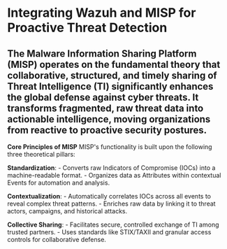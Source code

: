 # Integrating Wazuh and MISP for Proactive Threat Detection

The **Malware Information Sharing Platform (MISP)** operates on the fundamental theory that collaborative, structured, and timely sharing of Threat Intelligence (TI) significantly enhances the global defense against cyber threats. It transforms fragmented, raw threat data into actionable intelligence, moving organizations from reactive to proactive security postures.
---
**Core Principles of MISP**
MISP's functionality is built upon the following three theoretical pillars:

**Standardization**:
	- Converts raw Indicators of Compromise (IOCs) into a machine-readable format.
	- Organizes data as Attributes within contextual Events for automation and analysis.

**Contextualization**:
	- Automatically correlates IOCs across all events to reveal complex threat patterns.
	- Enriches raw data by linking it to threat actors, campaigns, and historical attacks.

**Collective Sharing**:
	- Facilitates secure, controlled exchange of TI among trusted partners.
	- Uses standards like STIX/TAXII and granular access controls for collaborative defense.
